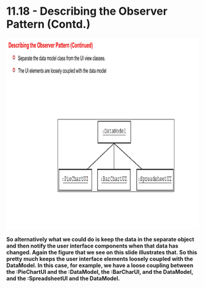 # 11.18 - Describing the Observer Pattern (Contd.)

<img src="/images/11_18_01.jpg" width="800" height="500">

**So alternatively what we could do is keep the data in the separate object and then notify the user interface components when that data has changed. Again the figure that we see on this slide illustrates that. So this pretty much keeps the user interface elements loosely coupled with the DataModel. In this case, for example, we have a loose coupling between the :PieChartUI and the :DataModel, the :BarCharUI, and the DataModel, and the :SpreadsheetUI and the DataModel.**
